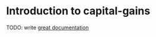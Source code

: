 # Introduction to capital-gains

TODO: write [great documentation](http://jacobian.org/writing/what-to-write/)
